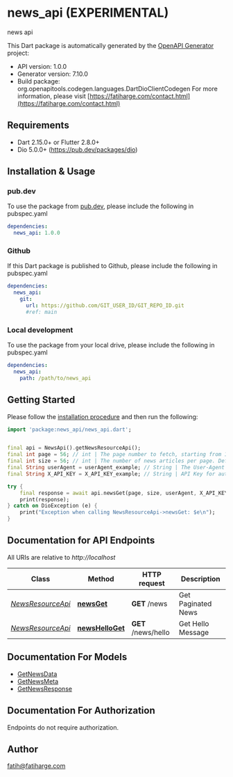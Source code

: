 # news_api (EXPERIMENTAL)
news api

This Dart package is automatically generated by the [OpenAPI Generator](https://openapi-generator.tech) project:

- API version: 1.0.0
- Generator version: 7.10.0
- Build package: org.openapitools.codegen.languages.DartDioClientCodegen
For more information, please visit [https://fatiharge.com/contact.html](https://fatiharge.com/contact.html)

## Requirements

* Dart 2.15.0+ or Flutter 2.8.0+
* Dio 5.0.0+ (https://pub.dev/packages/dio)

## Installation & Usage

### pub.dev
To use the package from [pub.dev](https://pub.dev), please include the following in pubspec.yaml
```yaml
dependencies:
  news_api: 1.0.0
```

### Github
If this Dart package is published to Github, please include the following in pubspec.yaml
```yaml
dependencies:
  news_api:
    git:
      url: https://github.com/GIT_USER_ID/GIT_REPO_ID.git
      #ref: main
```

### Local development
To use the package from your local drive, please include the following in pubspec.yaml
```yaml
dependencies:
  news_api:
    path: /path/to/news_api
```

## Getting Started

Please follow the [installation procedure](#installation--usage) and then run the following:

```dart
import 'package:news_api/news_api.dart';


final api = NewsApi().getNewsResourceApi();
final int page = 56; // int | The page number to fetch, starting from 1. Defaults to 1 if not provided.
final int size = 56; // int | The number of news articles per page. Defaults to 5 if not provided.
final String userAgent = userAgent_example; // String | The User-Agent header of the request
final String X_API_KEY = X_API_KEY_example; // String | API Key for authentication

try {
    final response = await api.newsGet(page, size, userAgent, X_API_KEY);
    print(response);
} catch on DioException (e) {
    print("Exception when calling NewsResourceApi->newsGet: $e\n");
}

```

## Documentation for API Endpoints

All URIs are relative to *http://localhost*

Class | Method | HTTP request | Description
------------ | ------------- | ------------- | -------------
[*NewsResourceApi*](doc/NewsResourceApi.md) | [**newsGet**](doc/NewsResourceApi.md#newsget) | **GET** /news | Get Paginated News
[*NewsResourceApi*](doc/NewsResourceApi.md) | [**newsHelloGet**](doc/NewsResourceApi.md#newshelloget) | **GET** /news/hello | Get Hello Message


## Documentation For Models

 - [GetNewsData](doc/GetNewsData.md)
 - [GetNewsMeta](doc/GetNewsMeta.md)
 - [GetNewsResponse](doc/GetNewsResponse.md)


## Documentation For Authorization

Endpoints do not require authorization.


## Author

fatih@fatiharge.com

